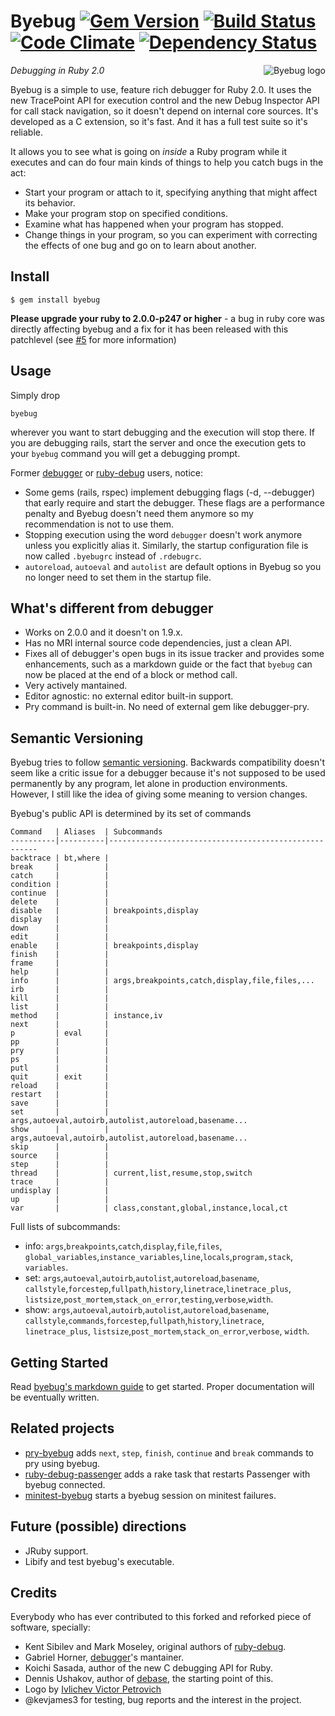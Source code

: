 # Byebug [![Gem Version][1]][2] [![Build Status][3]][4] [![Code Climate][5]][6] [![Dependency Status][7]][8]

<img src="https://raw.github.com/deivid-rodriguez/byebug/master/logo.png"
     alt="Byebug logo" align="right" style="margin-left: 10px" />

_Debugging in Ruby 2.0_

Byebug is a simple to use, feature rich debugger for Ruby 2.0. It uses the new
TracePoint API for execution control and the new Debug Inspector API for call
stack navigation, so it doesn't depend on internal core sources. It's developed
as a C extension, so it's fast. And it has a full test suite so it's reliable.

It allows you to see what is going on _inside_ a Ruby program while it executes
and can do four main kinds of things to help you catch bugs in the act:

* Start your program or attach to it, specifying anything that might affect its
behavior.
* Make your program stop on specified conditions.
* Examine what has happened when your program has stopped.
* Change things in your program, so you can experiment with correcting the
effects of one bug and go on to learn about another.


## Install

    $ gem install byebug

**Please upgrade your ruby to 2.0.0-p247 or higher** - a bug in ruby core was
directly affecting byebug and a fix for it has been released with this
patchlevel (see [#5](https://github.com/deivid-rodriguez/byebug/issues/5) for
more information)


## Usage

Simply drop

    byebug

wherever you want to start debugging and the execution will stop there. If you
are debugging rails, start the server and once the execution gets to your
`byebug` command you will get a debugging prompt.

Former [debugger](https://github.com/cldwalker/debugger) or
[ruby-debug](https://github.com/mark-moseley/ruby-debug) users, notice:

* Some gems (rails, rspec) implement debugging flags (-d, --debugger) that early
require and start the debugger. These flags are a performance penalty and Byebug
doesn't need them anymore so my recommendation is not to use them.
* Stopping execution using the word `debugger` doesn't work anymore unless you
explicitly alias it. Similarly, the startup configuration file is now called
`.byebugrc` instead of `.rdebugrc`.
* `autoreload`, `autoeval` and `autolist` are default options in Byebug so you
no longer need to set them in the startup file.


## What's different from debugger

* Works on 2.0.0 and it doesn't on 1.9.x.
* Has no MRI internal source code dependencies, just a clean API.
* Fixes all of debugger's open bugs in its issue tracker and provides some
enhancements, such as a markdown guide or the fact that `byebug` can now be
placed at the end of a block or method call.
* Very actively mantained.
* Editor agnostic: no external editor built-in support.
* Pry command is built-in. No need of external gem like debugger-pry.


## Semantic Versioning

Byebug tries to follow [semantic versioning](http://semver.org). Backwards
compatibility doesn't seem like a critic issue for a debugger because it's not
supposed to be used permanently by any program, let alone in production
environments. However, I still like the idea of giving some meaning to version
changes.

Byebug's public API is determined by its set of commands

    Command   | Aliases  | Subcommands
    ----------|----------|------------------------------------------------------
    backtrace | bt,where |
    break     |          |
    catch     |          |
    condition |          |
    continue  |          |
    delete    |          |
    disable   |          | breakpoints,display
    display   |          |
    down      |          |
    edit      |          |
    enable    |          | breakpoints,display
    finish    |          |
    frame     |          |
    help      |          |
    info      |          | args,breakpoints,catch,display,file,files,...
    irb       |          |
    kill      |          |
    list      |          |
    method    |          | instance,iv
    next      |          |
    p         | eval     |
    pp        |          |
    pry       |          |
    ps        |          |
    putl      |          |
    quit      | exit     |
    reload    |          |
    restart   |          |
    save      |          |
    set       |          | args,autoeval,autoirb,autolist,autoreload,basename...
    show      |          | args,autoeval,autoirb,autolist,autoreload,basename...
    skip      |          |
    source    |          |
    step      |          |
    thread    |          | current,list,resume,stop,switch
    trace     |          |
    undisplay |          |
    up        |          |
    var       |          | class,constant,global,instance,local,ct

Full lists of subcommands:

* info: `args`,`breakpoints`,`catch`,`display`,`file`,`files`,
`global_variables`,`instance_variables`,`line`,`locals`,`program,stack`,
`variables`.
* set: `args`,`autoeval`,`autoirb`,`autolist`,`autoreload`,`basename`,
`callstyle`,`forcestep`,`fullpath`,`history`,`linetrace`,`linetrace_plus`,
`listsize`,`post_mortem`,`stack_on_error`,`testing`,`verbose`,`width`.
* show: `args`,`autoeval`,`autoirb`,`autolist`,`autoreload`,`basename`,
`callstyle`,`commands`,`forcestep`,`fullpath`,`history`,`linetrace`,
`linetrace_plus`, `listsize`,`post_mortem`,`stack_on_error`,`verbose`, `width`.


## Getting Started

Read [byebug's markdown
guide](https://github.com/deivid-rodriguez/byebug/blob/master/GUIDE.md) to get
started. Proper documentation will be eventually written.


## Related projects

* [pry-byebug](https://github.com/deivid-rodriguez/pry-byebug) adds `next`,
  `step`, `finish`, `continue` and `break` commands to pry using byebug.
* [ruby-debug-passenger](https://github.com/davejamesmiller/ruby-debug-passenger)
adds a rake task that restarts Passenger with byebug connected.
* [minitest-byebug](https://github.com/kaspth/minitest-byebug) starts a byebug
session on minitest failures.


## Future (possible) directions

* JRuby support.
* Libify and test byebug's executable.


## Credits

Everybody who has ever contributed to this forked and reforked piece of
software, specially:

* Kent Sibilev and Mark Moseley, original authors of
[ruby-debug](https://github.com/mark-moseley/ruby-debug).
* Gabriel Horner, [debugger](https://github.com/cldwalker/debugger)'s mantainer.
* Koichi Sasada, author of the new C debugging API for Ruby.
* Dennis Ushakov, author of [debase](https://github.com/denofevil/debase), the
starting point of this.
* Logo by [Ivlichev Victor Petrovich](http://www.aha-soft.com/)
* @kevjames3 for testing, bug reports and the interest in the project.

[1]: https://badge.fury.io/rb/byebug.png
[2]: http://badge.fury.io/rb/byebug
[3]: https://secure.travis-ci.org/deivid-rodriguez/byebug.png
[4]: http://travis-ci.org/deivid-rodriguez/byebug
[5]: https://codeclimate.com/github/deivid-rodriguez/byebug.png
[6]: https://codeclimate.com/github/deivid-rodriguez/byebug
[7]: https://gemnasium.com/deivid-rodriguez/byebug.png
[8]: https://gemnasium.com/deivid-rodriguez/byebug
